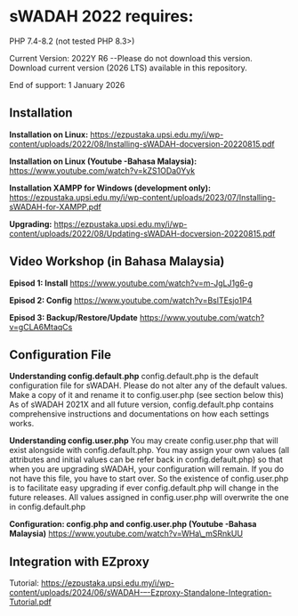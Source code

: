 # sWADAH 2022 requires:

PHP 7.4-8.2 (not tested PHP 8.3>)

Current Version: 2022Y R6 --Please do not download this version. Download current version (2026 LTS) available in this repository.

End of support: 1 January 2026



## Installation

**Installation on Linux:**
<https://ezpustaka.upsi.edu.my/i/wp-content/uploads/2022/08/Installing-sWADAH-docversion-20220815.pdf>

**Installation on Linux (Youtube -Bahasa Malaysia):**
<https://www.youtube.com/watch?v=kZS1ODa0Yyk>

**Installation XAMPP for Windows (development only):**
<https://ezpustaka.upsi.edu.my/i/wp-content/uploads/2023/07/Installing-sWADAH-for-XAMPP.pdf>

**Upgrading:**
<https://ezpustaka.upsi.edu.my/i/wp-content/uploads/2022/08/Updating-sWADAH-docversion-20220815.pdf>





## Video Workshop (in Bahasa Malaysia)

**Episod 1: Install**
<https://www.youtube.com/watch?v=m-JgLJ1g6-g>

**Episod 2: Config**
<https://www.youtube.com/watch?v=BslTEsjo1P4>

**Episod 3: Backup/Restore/Update**
<https://www.youtube.com/watch?v=gCLA6MtaqCs>



## Configuration File

**Understanding config.default.php**
config.default.php is the default configuration file for sWADAH. Please do not alter any of the default values. Make a copy of it and rename it to config.user.php (see section below this)
As of sWADAH 2021X and all future version, config.default.php contains comprehensive instructions and documentations on how each settings works.

**Understanding config.user.php**
You may create config.user.php that will exist alongside with config.default.php.
You may assign your own values (all attributes and initial values can be refer back in config.default.php) so that when you are upgrading sWADAH, your configuration will remain. If you do not have this file, you have to start over. So the existence of config.user.php is to facilitate easy upgrading if ever config.default.php will change in the future releases. All values assigned in config.user.php will overwrite the one in config.default.php

**Configuration: config.php and config.user.php (Youtube -Bahasa Malaysia)**
<https://www.youtube.com/watch?v=WHa\_mSRnkUU>



## Integration with EZproxy

Tutorial: <https://ezpustaka.upsi.edu.my/i/wp-content/uploads/2024/06/sWADAH-–-Ezproxy-Standalone-Integration-Tutorial.pdf>

